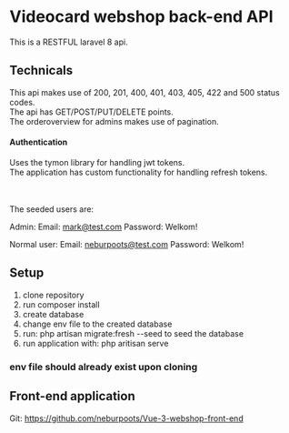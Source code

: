 # Videocard webshop back-end API

This is a RESTFUL laravel 8 api.

## Technicals
This api makes use of 200, 201, 400, 401, 403, 405, 422 and 500 status codes. <br/>
The api has GET/POST/PUT/DELETE points. <br/>
The orderoverview for admins makes use of pagination.

#### Authentication
Uses the tymon library for handling jwt tokens. <br/>
The application has custom functionality for handling refresh tokens.

<br/><br/>
The seeded users are:

Admin:
Email: mark@test.com
Password: Welkom!

Normal user:
Email: neburpoots@test.com
Password: Welkom!

## Setup
1. clone repository
2. run composer install
3. create database
4. change env file to the created database
5. run: php artisan migrate:fresh --seed to seed the database
6. run application with: php aritisan serve

### env file should already exist upon cloning

## Front-end application
Git: https://github.com/neburpoots/Vue-3-webshop-front-end
